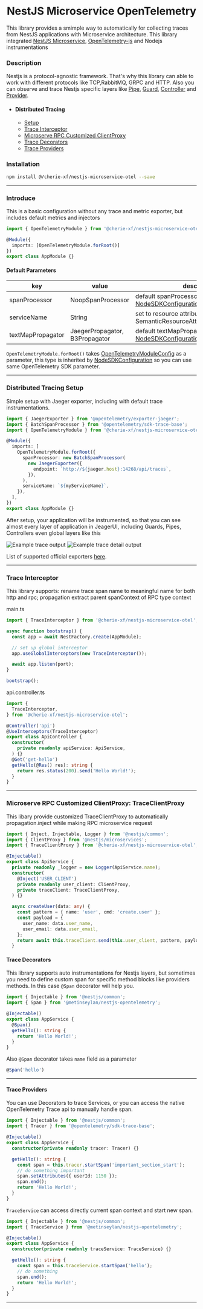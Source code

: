 <h1 align="center">NestJS Microservice OpenTelemetry</h1>

This library provides a smimple way to automatically for collecting traces from NestJS applications with Microservice architecture. This library integrated [NestJS Microservice](https://github.com/nestjs/nest/tree/master/packages/microservices), [OpenTelemetry-js](https://github.com/open-telemetry/opentelemetry-js) and Nodejs instrumentations

### Description

Nestjs is a protocol-agnostic framework. That's why this library can able to work with different protocols like TCP,RabbitMQ, GRPC and HTTP. Also you can observe and trace Nestjs specific layers like [Pipe](https://docs.nestjs.com/pipes), [Guard](https://docs.nestjs.com/guards), [Controller](https://docs.nestjs.com/controllers) and [Provider](https://docs.nestjs.com/providers).


- #### Distributed Tracing
  - [Setup](#distributed-tracing-setup)
  - [Trace Interceptor](#trace-interceptor)
  - [Microserve RPC Customized ClientProxy](#microserve-rpc-customized-clientproxy-traceclientproxy)
  - [Trace Decorators](#trace-decorators)
  - [Trace Providers](#trace-providers)

### Installation
``` bash
npm install @/cherie-xf/nestjs-microservice-otel --save
```
***
### Introduce
This is a basic configuration without any trace and metric exporter, but includes default metrics and injectors
```ts
import { OpenTelemetryModule } from '@cherie-xf/nestjs-microservice-otel';

@Module({
  imports: [OpenTelemetryModule.forRoot()]
})
export class AppModule {}
```
#### Default Parameters
| key                 | value                                                                                                                                                                                                                    | description                                                                                                                                                                                                                                                               |
|---------------------|--------------------------------------------------------------------------------------------------------------------------------------------------------------------------------------------------------------------------|---------------------------------------------------------------------------------------------------------------------------------------------------------------------------------------------------------------------------------------------------------------------------|
| spanProcessor       | NoopSpanProcessor                                                                                                                                                                                                        | default spanProcessor inherited from  <a href="https://github.com/open-telemetry/opentelemetry-js/blob/745bd5c34d3961dc73873190adc763747e5e026d/experimental/packages/opentelemetry-sdk-node/src/types.ts#:~:text=NodeSDKConfiguration"> NodeSDKConfiguration </a>        |
| serviceName       | String                                                                                                                                                                                                        | set to resource attribute : SemanticResourceAttributes.SERVICE_NAME        |
| textMapPropagator   | JaegerPropagator, B3Propagator                                                                                                                                                                                           | default textMapPropagator inherited from <a href="https://github.com/open-telemetry/opentelemetry-js/blob/745bd5c34d3961dc73873190adc763747e5e026d/experimental/packages/opentelemetry-sdk-node/src/types.ts#:~:text=NodeSDKConfiguration"> NodeSDKConfiguration </a>     |

`OpenTelemetryModule.forRoot()` takes [OpenTelemetryModuleConfig](https://github.com/MetinSeylan/Nestjs-OpenTelemetry/blob/main/src/OpenTelemetryModuleConfig.ts#L25) as a parameter, this type is inherited by [NodeSDKConfiguration](https://github.com/open-telemetry/opentelemetry-js/blob/745bd5c34d3961dc73873190adc763747e5e026d/experimental/packages/opentelemetry-sdk-node/src/types.ts#:~:text=NodeSDKConfiguration) so you can use same OpenTelemetry SDK parameter.
***
### Distributed Tracing Setup
Simple setup with Jaeger exporter, including with default trace instrumentations.
```ts
import { JaegerExporter } from '@opentelemetry/exporter-jaeger';
import { BatchSpanProcessor } from '@opentelemetry/sdk-trace-base';
import { OpenTelemetryModule } from '@cherie-xf/nestjs-microservice-otel';

@Module({
  imports: [
    OpenTelemetryModule.forRoot({
      spanProcessor: new BatchSpanProcessor(
        new JaegerExporter({
          endpoint: `http://${jaeger.host}:14268/api/traces`,
        }),
      ),
      serviceName: `${myServiceName}`,
    }),
  ],
})
export class AppModule {}
```
After setup, your application will be instrumented, so that you can see almost every layer of application in JeagerUI, including Guards, Pipes, Controllers even global layers like this

![Example trace output](./docs/jaeger-ui.png)
![Example trace detail output](./docs/jaeger-ui-detail.png)

List of supported official exporters [here](https://opentelemetry.io/docs/js/exporters/).
***
### Trace Interceptor
This library supports: rename trace span name to meaningful name for both http and rpc; propagation extract parent spanContext of RPC type context

main.ts
```ts
import { TraceInterceptor } from '@cherie-xf/nestjs-microservice-otel';

async function bootstrap() {
  const app = await NestFactory.create(AppModule);

  // set up global interceptor
  app.useGlobalInterceptors(new TraceInterceptor());

  await app.listen(port);
}

bootstrap();

```

api.controller.ts
```ts
import {
  TraceInterceptor,
} from '@cherie-xf/nestjs-microservice-otel';

@Controller('api')
@UseInterceptors(TraceInterceptor)
export class ApiController {
  constructor(
    private readonly apiService: ApiService,
  ) {}
  @Get('get-hello')
  getHello(@Res() res): string {
    return res.status(200).send('Hello World!');
  }
}
```
***
### Microserve RPC Customized ClientProxy: TraceClientProxy
This libary provide customized TraceClientProxy to automatically propagation.inject while making RPC microservice request

```ts
import { Inject, Injectable, Logger } from '@nestjs/common';
import { ClientProxy } from '@nestjs/microservices';
import { TraceClientProxy } from '@cherie-xf/nestjs-microservice-otel';

@Injectable()
export class ApiService {
  private readonly _logger = new Logger(ApiService.name);
  constructor(
    @Inject('USER_CLIENT')
    private readonly user_client: ClientProxy,
    private traceClient: TraceClientProxy,
  ) {}

  async createUser(data: any) {
    const pattern = { name: 'user', cmd: 'create.user' };
    const payload = {
      user_name: data.user_name,
      user_email: data.user_email,
    };
    return await this.traceClient.send(this.user_client, pattern, payload);
  }

```
#### Trace Decorators
This library supports auto instrumentations for Nestjs layers, but sometimes you need to define custom span for specific method blocks like providers methods. In this case `@Span` decorator will help you.
```ts
import { Injectable } from '@nestjs/common';
import { Span } from '@metinseylan/nestjs-opentelemetry';

@Injectable()
export class AppService {
  @Span()
  getHello(): string {
    return 'Hello World!';
  }
}
```
Also `@Span` decorator takes `name` field as a parameter
```ts
@Span('hello')
```
***
#### Trace Providers
You can use Decorators to trace Services, or you can access the native OpenTelemetry Trace api to manually handle span.
```ts
import { Injectable } from '@nestjs/common';
import { Tracer } from '@opentelemetry/sdk-trace-base';

@Injectable()
export class AppService {
  constructor(private readonly tracer: Tracer) {}

  getHello(): string {
    const span = this.tracer.startSpan('important_section_start');
    // do something important
    span.setAttributes({ userId: 1150 });
    span.end();
    return 'Hello World!';
  }
}
```
`TraceService` can access directly current span context and start new span.
```ts
import { Injectable } from '@nestjs/common';
import { TraceService } from '@metinseylan/nestjs-opentelemetry';

@Injectable()
export class AppService {
  constructor(private readonly traceService: TraceService) {}

  getHello(): string {
    const span = this.traceService.startSpan('hello');
    // do something
    span.end();
    return 'Hello World!';
  }
}
```
***
